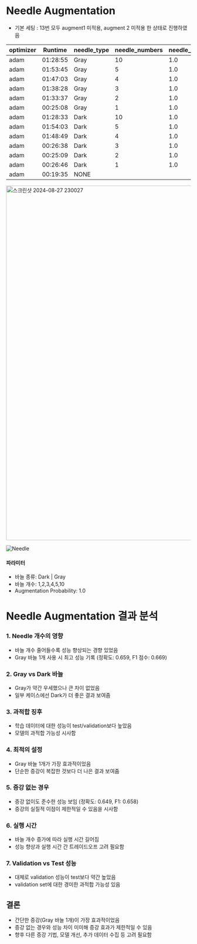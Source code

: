 # Needle Augmentation

- 기본 세팅 : 13번 모두 augment1 미적용, augment 2 미적용 한 상태로 진행하였음

| optimizer | Runtime | needle_type | needle_numbers | needle_prob | final_test_accuracy | final_test_f1_score | final_train_accuracy | final_train_f1_score | train_accuracy | train_f1 | val_accuracy | val_f1 | val_loss | train_loss |
|-----------|---------|-------------|----------------|-------------|---------------------|---------------------|----------------------|----------------------|----------------|----------|--------------|--------|----------|------------|
| adam | 01:28:55 | Gray | 10 | 1.0 | 0.501 | 0.469 | 0.540 | 0.509 | 0.604 | 0.376 | 0.558 | 0.399 | 1.640 | 1.545 |
| adam | 01:53:45 | Gray | 5 | 1.0 | 0.566 | 0.545 | 0.557 | 0.525 | 0.668 | 0.422 | 0.603 | 0.467 | 1.579 | 1.487 |
| adam | 01:47:03 | Gray | 4 | 1.0 | 0.630 | 0.635 | 0.651 | 0.637 | 0.704 | 0.453 | 0.683 | 0.534 | 1.441 | 1.401 |
| adam | 01:38:28 | Gray | 3 | 1.0 | 0.553 | 0.539 | 0.614 | 0.588 | 0.647 | 0.416 | 0.622 | 0.465 | 1.508 | 1.485 |
| adam | 01:33:37 | Gray | 2 | 1.0 | 0.643 | 0.652 | 0.665 | 0.658 | 0.745 | 0.481 | 0.708 | 0.554 | 1.426 | 1.336 |
| adam | 00:25:08 | Gray | 1 | 1.0 | 0.659 | 0.669 | 0.681 | 0.677 | 0.760 | 0.493 | 0.692 | 0.569 | 1.403 | 1.319 |
| adam | 01:28:33 | Dark | 10 | 1.0 | 0.521 | 0.488 | 0.538 | 0.522 | 0.649 | 0.411 | 0.561 | 0.421 | 1.649 | 1.488 |
| adam | 01:54:03 | Dark | 5 | 1.0 | 0.626 | 0.630 | 0.661 | 0.656 | 0.758 | 0.487 | 0.664 | 0.507 | 1.450 | 1.329 |
| adam | 01:48:49 | Dark | 4 | 1.0 | 0.559 | 0.553 | 0.565 | 0.550 | 0.626 | 0.392 | 0.569 | 0.429 | 1.558 | 1.515 |
| adam | 00:26:38 | Dark | 3 | 1.0 | 0.612 | 0.618 | 0.631 | 0.619 | 0.715 | 0.459 | 0.653 | 0.517 | 1.475 | 1.394 |
| adam | 00:25:09 | Dark | 2 | 1.0 | 0.630 | 0.635 | 0.651 | 0.647 | 0.715 | 0.461 | 0.661 | 0.532 | 1.471 | 1.389 |
| adam | 00:26:46 | Dark | 1 | 1.0 | 0.656 | 0.665 | 0.660 | 0.657 | 0.808 | 0.518 | 0.694 | 0.554 | 1.418 | 1.246 |
| adam | 00:19:35 | NONE | 　 | 　 | 0.649 | 0.658 | 0.682 | 0.677 | 0.790 | 0.510 | 0.717 | 0.572 | 1.380 | 1.277 |

<img width="967" alt="스크린샷 2024-08-27 230027" src="https://github.com/user-attachments/assets/9f6c9092-7104-442f-b483-1bcb7b7a8c5e">

![Needle](https://github.com/user-attachments/assets/d2731eb6-22c3-47da-91c1-82797cc39b1e)
#### 파라미터
- 바늘 종류: Dark | Gray
- 바늘 개수: 1,2,3,4,5,10
- Augmentation Probability: 1.0


# Needle Augmentation 결과 분석

### 1. Needle 개수의 영향
- 바늘 개수 줄어들수록 성능 향상되는 경향 있었음
- Gray 바늘 1개 사용 시 최고 성능 기록 (정확도: 0.659, F1 점수: 0.669)

### 2. Gray vs Dark 바늘
- Gray가 약간 우세했으나 큰 차이 없었음
- 일부 케이스에선 Dark가 더 좋은 결과 보여줌

### 3. 과적합 징후
- 학습 데이터에 대한 성능이 test/validation보다 높았음
- 모델의 과적합 가능성 시사함

### 4. 최적의 설정
- Gray 바늘 1개가 가장 효과적이었음
- 단순한 증강이 복잡한 것보다 더 나은 결과 보여줌

### 5. 증강 없는 경우
- 증강 없이도 준수한 성능 보임 (정확도: 0.649, F1: 0.658)
- 증강의 실질적 이점이 제한적일 수 있음을 시사함

### 6. 실행 시간
- 바늘 개수 증가에 따라 실행 시간 길어짐
- 성능 향상과 실행 시간 간 트레이드오프 고려 필요함

### 7. Validation vs Test 성능
- 대체로 validation 성능이 test보다 약간 높았음
- validation set에 대한 경미한 과적합 가능성 있음

## 결론
- 간단한 증강(Gray 바늘 1개)이 가장 효과적이었음
- 증강 없는 경우와 성능 차이 미미해 증강 효과가 제한적일 수 있음
- 향후 다른 증강 기법, 모델 개선, 추가 데이터 수집 등 고려 필요함

